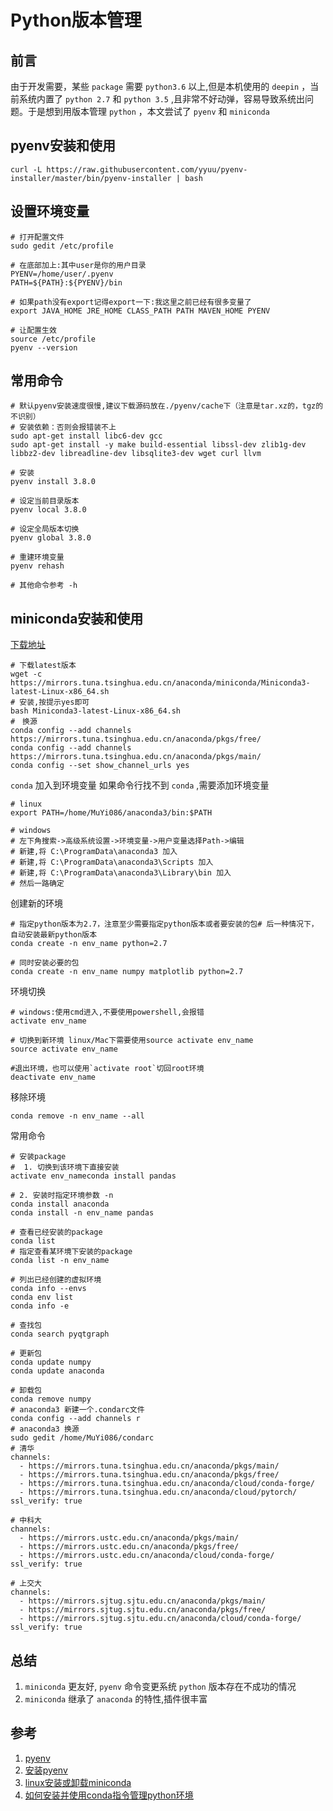 # Python版本管理

## 前言
由于开发需要，某些 `package` 需要 `python3.6` 以上,但是本机使用的 `deepin` ，当前系统内置了 `python 2.7` 和 `python 3.5` ,且非常不好动弹，容易导致系统出问题。于是想到用版本管理 `python` ，本文尝试了 `pyenv` 和 `miniconda`

## pyenv安装和使用
```SHELL
curl -L https://raw.githubusercontent.com/yyuu/pyenv-installer/master/bin/pyenv-installer | bash 

```

## 设置环境变量
```SHELL
# 打开配置文件
sudo gedit /etc/profile

# 在底部加上:其中user是你的用户目录
PYENV=/home/user/.pyenv
PATH=${PATH}:${PYENV}/bin

# 如果path没有export记得export一下:我这里之前已经有很多变量了
export JAVA_HOME JRE_HOME CLASS_PATH PATH MAVEN_HOME PYENV

# 让配置生效
source /etc/profile
pyenv --version
```

## 常用命令
```SHELL
# 默认pyenv安装速度很慢,建议下载源码放在./pyenv/cache下（注意是tar.xz的，tgz的不识别）
# 安装依赖：否则会报错装不上
sudo apt-get install libc6-dev gcc
sudo apt-get install -y make build-essential libssl-dev zlib1g-dev libbz2-dev libreadline-dev libsqlite3-dev wget curl llvm

# 安装
pyenv install 3.8.0

# 设定当前目录版本
pyenv local 3.8.0

# 设定全局版本切换
pyenv global 3.8.0

# 重建环境变量
pyenv rehash

# 其他命令参考 -h
```

## miniconda安装和使用
[下载地址](https://mirrors.tuna.tsinghua.edu.cn/anaconda/miniconda/ '下载地址')

```SHELL
# 下载latest版本
wget -c https://mirrors.tuna.tsinghua.edu.cn/anaconda/miniconda/Miniconda3-latest-Linux-x86_64.sh
# 安装,按提示yes即可
bash Miniconda3-latest-Linux-x86_64.sh
#　换源
conda config --add channels https://mirrors.tuna.tsinghua.edu.cn/anaconda/pkgs/free/
conda config --add channels https://mirrors.tuna.tsinghua.edu.cn/anaconda/pkgs/main/
conda config --set show_channel_urls yes
```

`conda` 加入到环境变量
如果命令行找不到 `conda` ,需要添加环境变量
```SHELL
# linux
export PATH=/home/MuYi086/anaconda3/bin:$PATH

# windows
# 左下角搜索->高级系统设置->环境变量->用户变量选择Path->编辑
# 新建,将 C:\ProgramData\anaconda3 加入
# 新建,将 C:\ProgramData\anaconda3\Scripts 加入
# 新建,将 C:\ProgramData\anaconda3\Library\bin 加入
# 然后一路确定
```

创建新的环境

```SHELL
# 指定python版本为2.7，注意至少需要指定python版本或者要安装的包# 后一种情况下，自动安装最新python版本
conda create -n env_name python=2.7

# 同时安装必要的包
conda create -n env_name numpy matplotlib python=2.7
```

环境切换
```SHELL
# windows:使用cmd进入,不要使用powershell,会报错
activate env_name

# 切换到新环境 linux/Mac下需要使用source activate env_name
source activate env_name

#退出环境，也可以使用`activate root`切回root环境
deactivate env_name
```

移除环境
```SHELL
conda remove -n env_name --all
```

常用命令
```SHELL
# 安装package
#  1. 切换到该环境下直接安装
activate env_nameconda install pandas

# 2. 安装时指定环境参数 -n
conda install anaconda
conda install -n env_name pandas

# 查看已经安装的package
conda list
# 指定查看某环境下安装的package
conda list -n env_name

# 列出已经创建的虚拟环境
conda info --envs
conda env list
conda info -e

# 查找包
conda search pyqtgraph

# 更新包
conda update numpy
conda update anaconda

# 卸载包
conda remove numpy
# anaconda3 新建一个.condarc文件
conda config --add channels r
# anaconda3 换源
sudo gedit /home/MuYi086/condarc
# 清华
channels:
  - https://mirrors.tuna.tsinghua.edu.cn/anaconda/pkgs/main/
  - https://mirrors.tuna.tsinghua.edu.cn/anaconda/pkgs/free/
  - https://mirrors.tuna.tsinghua.edu.cn/anaconda/cloud/conda-forge/
  - https://mirrors.tuna.tsinghua.edu.cn/anaconda/cloud/pytorch/
ssl_verify: true

# 中科大
channels:
  - https://mirrors.ustc.edu.cn/anaconda/pkgs/main/
  - https://mirrors.ustc.edu.cn/anaconda/pkgs/free/
  - https://mirrors.ustc.edu.cn/anaconda/cloud/conda-forge/
ssl_verify: true

# 上交大
channels:
  - https://mirrors.sjtug.sjtu.edu.cn/anaconda/pkgs/main/
  - https://mirrors.sjtug.sjtu.edu.cn/anaconda/pkgs/free/
  - https://mirrors.sjtug.sjtu.edu.cn/anaconda/cloud/conda-forge/
ssl_verify: true
```

## 总结
1. `miniconda` 更友好, `pyenv` 命令变更系统 `python` 版本存在不成功的情况
1. `miniconda` 继承了 `anaconda` 的特性,插件很丰富

## 参考
1. [pyenv](https://github.com/pyenv/pyenv 'pyenv')
1. [安装pyenv](https://www.cnblogs.com/ttkl/p/10778857.html '安装pyenv')
1. [linux安装或卸载miniconda](https://www.jianshu.com/p/fab0068a32b4 'linux安装或卸载miniconda')
1. [如何安装并使用conda指令管理python环境](https://www.jb51.net/article/165067.htm '如何安装并使用conda指令管理python环境')
